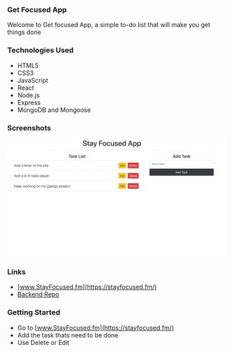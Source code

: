 ### Get Focused App

Welcome to Get focused App, a simple to-do list that will make you get things done

### Technologies Used

* HTML5
* CSS3
* JavaScript
* React
* Node.js
* Express
* MongoDB and Mongoose

### Screenshots

![This is a alt text.](public/app-preview.png "This is a sample image.")

### Links

* [www.StayFocused.fm](https://stayfocused.fm/)
* [Backend Repo](https://github.com/rallao/ga-project3-backend)

### Getting Started

* Go to [www.StayFocused.fm](https://stayfocused.fm/)
* Add the task thats need to be done
* Use Delete or Edit

